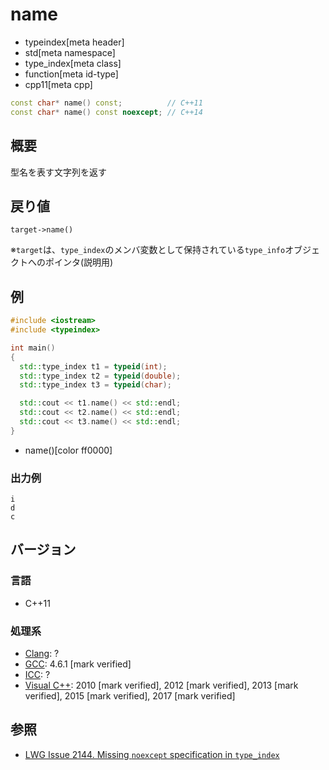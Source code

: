 # name
* typeindex[meta header]
* std[meta namespace]
* type_index[meta class]
* function[meta id-type]
* cpp11[meta cpp]

```cpp
const char* name() const;          // C++11
const char* name() const noexcept; // C++14
```

## 概要
型名を表す文字列を返す


## 戻り値
`target->name()`

※`target`は、`type_index`のメンバ変数として保持されている`type_info`オブジェクトへのポインタ(説明用)


## 例
```cpp example
#include <iostream>
#include <typeindex>

int main()
{
  std::type_index t1 = typeid(int);
  std::type_index t2 = typeid(double);
  std::type_index t3 = typeid(char);

  std::cout << t1.name() << std::endl;
  std::cout << t2.name() << std::endl;
  std::cout << t3.name() << std::endl;
}
```
* name()[color ff0000]

### 出力例
```
i
d
c
```

## バージョン
### 言語
- C++11

### 処理系
- [Clang](/implementation.md#clang): ?
- [GCC](/implementation.md#gcc): 4.6.1 [mark verified]
- [ICC](/implementation.md#icc): ?
- [Visual C++](/implementation.md#visual_cpp): 2010 [mark verified], 2012 [mark verified], 2013 [mark verified], 2015 [mark verified], 2017 [mark verified]


## 参照
- [LWG Issue 2144. Missing `noexcept` specification in `type_index`](http://www.open-std.org/jtc1/sc22/wg21/docs/lwg-defects.html#2144)
